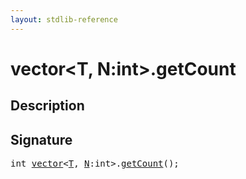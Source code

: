 ```yaml
---
layout: stdlib-reference
---
```


# vector\<T, N:int\>\.getCount

## Description





## Signature 

<pre>
<span class="code_keyword">int</span> <a href="../types/vector/index.html" class="code_type">vector</a>&lt;<a href="../types/vector/index.html#typeparam-T" class="code_type">T</a>, <a href="../types/vector/index.html#decl-N" class="code_var">N</a>:<span class="code_keyword">int</span>&gt;.<a href="getcount-3.html">getCount</a>();

</pre>

